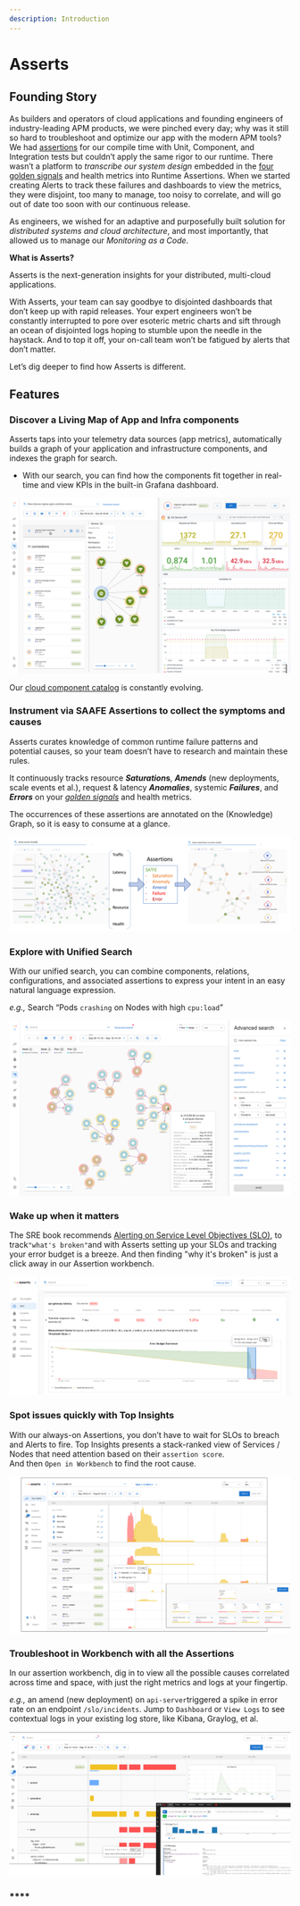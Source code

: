 ```yaml
---
description: Introduction
---
```


# Asserts

## **Founding Story**

As builders and operators of cloud applications and founding engineers of industry-leading APM products, we were pinched every day; why was it still so hard to troubleshoot and optimize our app with the modern APM tools? We had [assertions](https://en.wikipedia.org/wiki/Assertion\_\(software\_development\)) for our compile time with Unit, Component, and Integration tests but couldn’t apply the same rigor to our runtime. There wasn’t a platform to _transcribe our system design_ embedded in the [four golden signals](https://sre.google/sre-book/monitoring-distributed-systems/#xref\_monitoring\_golden-signals) and health metrics into Runtime Assertions. When we started creating Alerts to track these failures and dashboards to view the metrics, they were disjoint, too many to manage, too noisy to correlate, and will go out of date too soon with our continuous release.

As engineers, we wished for an adaptive and purposefully built solution for _distributed systems and cloud architecture_, and most importantly, that allowed us to manage our _Monitoring as a Code_.

**What is Asserts?**

Asserts is the next-generation insights for your distributed, multi-cloud applications.

With Asserts, your team can say goodbye to disjointed dashboards that don’t keep up with rapid releases. Your expert engineers won’t be constantly interrupted to pore over esoteric metric charts and sift through an ocean of disjointed logs hoping to stumble upon the needle in the haystack. And to top it off, your on-call team won’t be fatigued by alerts that don’t matter.

Let’s dig deeper to find how Asserts is different.

## **Features**

### **Discover a Living Map of App and Infra components**

Asserts taps into your telemetry data sources (app metrics), automatically builds a graph of your application and infrastructure components, and indexes the graph for search.

* With our search, you can find how the components fit together in real-time and view KPIs in the built-in Grafana dashboard.

![](<.gitbook/assets/Screen Shot 2021-09-17 at 12.30.30 AM.png>)

Our [cloud component catalog](cloud-platforms.md) is constantly evolving.

### Instrument **via SAAFE Assertions to collect the symptoms and causes**

Asserts curates knowledge of common runtime failure patterns and potential causes, so your team doesn’t have to research and maintain these rules.

It continuously tracks resource _**Saturation**_**s**, _**Amends**_ (new deployments, scale events et al.), request & latency _**Anomalies**_, systemic _**Failures**_, and _**Errors**_ on your [_golden signals_](https://sre.google/sre-book/monitoring-distributed-systems/#xref\_monitoring\_golden-signals) and health metrics.

The occurrences of these assertions are annotated on the (Knowledge) Graph, so it is easy to consume at a glance.&#x20;

![](.gitbook/assets/1.png)

### **Explore with Unified Search**

With our unified search, you can combine components, relations, configurations, and associated assertions to express your intent in an easy natural language expression.

_e.g.,_ Search “Pods `crashing` on Nodes with high `cpu:load`”&#x20;

![](<.gitbook/assets/Screen Shot 2021-09-16 at 11.34.26 PM.png>)

### **Wake up when it matters**

The SRE book recommends [Alerting on Service Level Objectives (SLO)](https://sre.google/workbook/alerting-on-slos/), to track`"what's broken"`and with Asserts setting up your SLOs and tracking your error budget is a breeze. And then finding "why it's broken" is just a click away in our Assertion workbench.

![](<.gitbook/assets/Screen Shot 2021-09-30 at 9.19.41 AM.png>)

### **Spot issues quickly with Top Insights**

With our always-on Assertions, you don’t have to wait for SLOs to breach and Alerts to fire. Top Insights presents a stack-ranked view of Services / Nodes that need attention based on their `assertion score`. \
And then `Open in Workbench` to find the root cause.

![](<.gitbook/assets/Screen Shot 2021-09-17 at 12.32.50 AM.png>)

### **Troubleshoot in Workbench with all the Assertions**

In our assertion workbench, dig in to view all the possible causes correlated across time and space, with just the right metrics and logs at your fingertip.

_e.g.,_ an amend (new deployment) on `api-server`triggered a spike in error rate on an endpoint `/slo/incidents`. Jump to `Dashboard` or `View Logs` to see contextual logs in your existing log store, like Kibana, Graylog, et al.

![](<.gitbook/assets/Screen Shot 2021-09-17 at 12.38.03 AM.png>)

### ****
